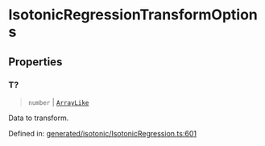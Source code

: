 # IsotonicRegressionTransformOptions

## Properties

### T?

> `number` \| [`ArrayLike`](../types/ArrayLike.md)

Data to transform.

Defined in:  [generated/isotonic/IsotonicRegression.ts:601](https://github.com/transitive-bullshit/scikit-learn-ts/blob/122b3c0/packages/sklearn/src/generated/isotonic/IsotonicRegression.ts#L601)
